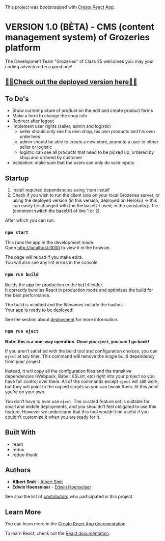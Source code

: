 This project was bootstrapped with [Create React App](https://github.com/facebook/create-react-app).

# VERSION 1.0 (BÈTA) - CMS (content management system) of Grozeries platform #

The Development Team "Grozeries" of Class 25 welcomes you: may your coding adventure be a good one!
## [🍎🍑Check out the deployed version here🥕🥦](https://grozeries-cms.netlify.com)

## To Do's
- Show current picture of product on the edit and create product forms
- Make a form to change the shop info
- Redirect after logout
- Implement user rights (seller, admin and logistic)
  - seller should only see his own shop, his own products and his own orderlines
  - admin should be able to create a new store, promote a user to either seller or logistic
  - logistic can see all products that need to be picked up, ordered by shop and ordered by customer
- Validation: make sure that the users can only do valid inputs


## Startup
1. Install required dependencies using 'npm install'
2. Check if you wish to run the client side on your local Grozeries server, or using the deployed version (in this version, deployed on Heroku) => this can easily be changed with the the baseUrl used, in the constants.js file (comment switch the baseUrl of line 1 or 2).

After which you can run:

### `npm start`

This runs the app in the development mode.<br>
Open [http://localhost:3000](http://localhost:3000) to view it in the browser.

The page will reload if you make edits.<br>
You will also see any lint errors in the console.

### `npm run build`

Builds the app for production to the `build` folder.<br>
It correctly bundles React in production mode and optimizes the build for the best performance.

The build is minified and the filenames include the hashes.<br>
Your app is ready to be deployed!

See the section about [deployment](https://facebook.github.io/create-react-app/docs/deployment) for more information.

### `npm run eject`

**Note: this is a one-way operation. Once you `eject`, you can’t go back!**

If you aren’t satisfied with the build tool and configuration choices, you can `eject` at any time. This command will remove the single build dependency from your project.

Instead, it will copy all the configuration files and the transitive dependencies (Webpack, Babel, ESLint, etc) right into your project so you have full control over them. All of the commands except `eject` will still work, but they will point to the copied scripts so you can tweak them. At this point you’re on your own.

You don’t have to ever use `eject`. The curated feature set is suitable for small and middle deployments, and you shouldn’t feel obligated to use this feature. However we understand that this tool wouldn’t be useful if you couldn’t customize it when you are ready for it.

## Built With

* react
* redux
* redux-thunk


## Authors

* **Albert Smit** - [Albert Smit](https://github.com/AlbertSmit)
* **Edwin Hoenselaar** - [Edwin Hoenselaar](https://github.com/edwinhoenselaar)

See also the list of [contributors](https://github.com/AlbertSmit/Grozeries-Client/graphs/contributors) who participated in this project.

## Learn More

You can learn more in the [Create React App documentation](https://facebook.github.io/create-react-app/docs/getting-started).

To learn React, check out the [React documentation](https://reactjs.org/).
